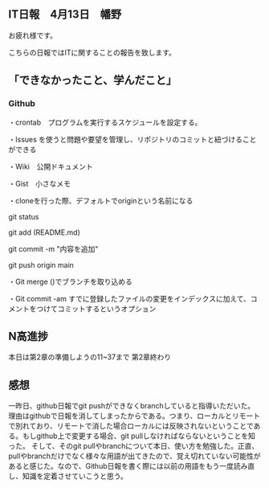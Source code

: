 ## IT日報　4月13日　幡野

お疲れ様です。

こちらの日報ではITに関することの報告を致します。

## 「できなかったこと、学んだこと」

### Github

・crontab　プログラムを実行するスケジュールを設定する。

・Issues を使うと問題や要望を管理し、リポジトリのコミットと紐づけることができる

・Wiki　公開ドキュメント

・Gist　小さなメモ

・cloneを行った際、デフォルトでoriginという名前になる

git status

git add (README.md)

git commit -m "内容を追加"

git push origin main

・Git merge ()でブランチを取り込める

・Git commit -am すでに登録したファイルの変更をインデックスに加えて、コメントをつけてコミットするというオプション

## N高進捗

本日は第2章の準備しようの11~37まで
第2章終わり

## 感想

一昨日、github日報でgit pushができなくbranchしていると指導いただいた。理由はgithubで日報を消してしまったからである。つまり、ローカルとリモートで別れており、リモートで消した場合ローカルには反映されないということである。もしgithub上で変更する場合、git pullしなければならないということを知った。
そして、そのgit pullやbranchについて本日、使い方を勉強した。正直、pullやbranchだけでなく様々な用語が出てきたので、覚え切れていない可能性があると感じた。なので、Github日報を書く際には以前の用語をもう一度読み直し、知識を定着させていこうと思う。
